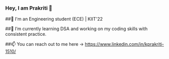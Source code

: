 ### Hey, I am Prakriti 👋

##🔭 I'm an Engineering student (ECE) | KIIT'22

##🌱 I’m currently learning DSA and working on my coding skills with consistent practice.

##📫 You can reach out to me here -> https://www.linkedin.com/in/kprakriti-1510/



<!--
**KPrakriti/KPrakriti** is a ✨ _special_ ✨ repository because its `README.md` (this file) appears on your GitHub profile.

Here are some ideas to get you started:

##🔭 I'm an Engineering student (ECE) | KIIT'22
##🌱 I’m currently learning DSA with consistent practice.
- 👯 I’m looking to collaborate on ...
- 🤔 I’m looking for help with ...
- 💬 Ask me about ...
- 📫 How to reach me: ...
- 😄 Pronouns: ...
- ⚡ Fun fact: ...
-->

